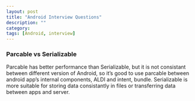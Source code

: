 ```yaml
---
layout: post
title: "Android Interview Questions"
description: ""
category: 
tags: [Android, interview]
---
```

### Parcable vs Serializable

Parcable has better performance than Serializable, but it is not consistant between different version of Android, so it’s good to use parcable between android app’s internal components, ALDI and intent, bundle. Serializable is more suitable for storing data consistantly in files or transferring data between apps and server.
